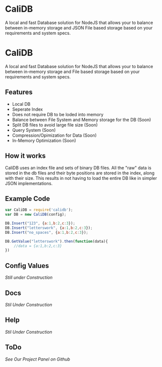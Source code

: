 # CaliDB
A local and fast Database solution for NodeJS that allows your to balance between in-memory storage and JSON File based storage based on your requirements and system specs.
# CaliDB
A local and fast Database solution for NodeJS that allows your to balance between in-memory storage and File based storage based on your requirements and system specs.


## Features 
- Local DB
- Seperate Index
- Does not require DB to be loded into memory
- Balance between File System and Memory storage for the DB (Soon)
- Split DB files to avoid large file size (Soon)
- Query System (Soon)
- Compression/Opimization for Data (Soon)
- In-Memory Optimization (Soon)

## How it works
CaliDB uses an index file and sets of binary DB files. All the "raw" data is stored in the db files and their byte positions are stored in the index, along with their size. This results in not having to load the entire DB like in simpler JSON implementations.

## Example Code
```js   
var CaliDB = require('calidb');
var DB = new CaliDB(config);

DB.Insert("123", {a:1,b:2,c:3});
DB.Insert("letterswork", {a:1,b:2,c:3});
DB.Insert("no_spaces", {a:1,b:2,c:3});

DB.GetValue("letterswork").then(function(data){
    //data = {a:1,b:2,c:3}
})
```

## Config Values
_Still under Construction_

## Docs
_Stil Under Construction_

## Help
_Stil Under Construction_

## ToDo
*See Our Project Panel on Github*